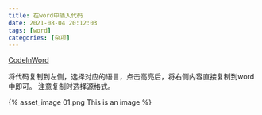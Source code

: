 ```yaml
---
title: 在word中插入代码
date: 2021-08-04 20:12:03
tags: [word]
categories: [杂项]
---
```

[CodeInWord](http://www.codeinword.com/)

将代码复制到左侧，选择对应的语言，点击高亮后，将右侧内容直接复制到word中即可。
注意复制时选择源格式。

{% asset_image 01.png This is an image %}